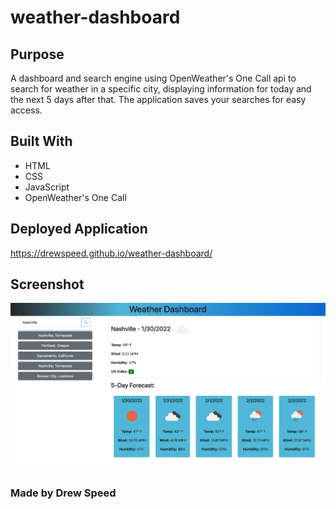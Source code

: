 # weather-dashboard

## Purpose
A dashboard and search engine using OpenWeather's One Call api to search for weather in a specific city, displaying information for today and the next 5 days after that.  The application saves your searches for easy access.

## Built With
* HTML
* CSS
* JavaScript
* OpenWeather's One Call

## Deployed Application
https://drewspeed.github.io/weather-dashboard/ 

## Screenshot
![Weather Dashboard](./assets/weatherdash.png)

### Made by Drew Speed
